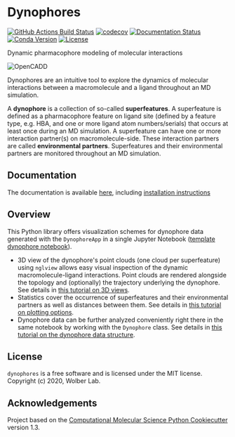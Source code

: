 Dynophores
==========

[//]: # (Badges)
[![GitHub Actions Build Status](https://github.com/dominiquesydow/dynophores/workflows/CI/badge.svg)](https://github.com/dominiquesydow/dynophores/actions?query=branch%3Amaster)
[![codecov](https://codecov.io/gh/dominiquesydow/dynophores/branch/master/graph/badge.svg)](https://codecov.io/gh/dominiquesydow/dynophores/branch/master)
[![Documentation Status](https://readthedocs.org/projects/dynophores/badge/?version=latest)](https://dynophores.readthedocs.io)
[![Conda Version](https://img.shields.io/conda/vn/conda-forge/dynophores.svg)](https://anaconda.org/conda-forge/dynophores)
[![License](https://img.shields.io/badge/License-MIT-blue.svg)](https://opensource.org/licenses/MIT)

Dynamic pharmacophore modeling of molecular interactions

![OpenCADD](/docs/_static/dynophore.png)

Dynophores are an intuitive tool to explore the dynamics of molecular interactions between a 
macromolecule and a ligand throughout an MD simulation. 

A **dynophore** is a collection of so-called **superfeatures**. 
A superfeature is defined as a pharmacophore feature on ligand site 
(defined by a feature type, e.g. HBA, and one or more ligand atom numbers/serials) that occurs 
at least once during an MD simulation. A superfeature can have one or more interaction partner(s) 
on macromolecule-side. 
These interaction partners are called **environmental partners**. 
Superfeatures and their environmental partners are monitored throughout an MD simulation.

## Documentation

The documentation is available [here](https://dynophores.readthedocs.io/en/latest/), including [installation instructions](https://dynophores.readthedocs.io/en/latest/installing.html)

## Overview

This Python library offers visualization schemes for dynophore data generated with the 
`DynophoreApp` in a single Jupyter Notebook 
([template dynophore notebook](https://dynophores.readthedocs.io/en/latest/tutorials/dynophore.html)).  

- 3D view of the dynophore's point clouds (one cloud per superfeature) using `nglview` allows easy visual inspection of the dynamic macromolecule-ligand interactions. Point clouds are rendered alongside the topology and (optionally) the trajectory underlying the dynophore. See details in [this tutorial on 3D views](https://dynophores.readthedocs.io/en/latest/tutorials/explore_view3d.html).
- Statistics cover the occurrence of superfeatures and their environmental partners as well as distances between them. See details in [this tutorial on plotting options](https://dynophores.readthedocs.io/en/latest/tutorials/explore_plots.html).
- Dynophore data can be further analyzed conveniently right there in the same notebook by working with the `Dynophore` class. See details in [this tutorial on the dynophore data structure](https://dynophores.readthedocs.io/en/latest/tutorials/explore_data.html).


## License

`dynophores` is a free software and is licensed under the MIT license. 
Copyright (c) 2020, Wolber Lab.


## Acknowledgements
 
Project based on the 
[Computational Molecular Science Python Cookiecutter](https://github.com/molssi/cookiecutter-cms) version 1.3.
